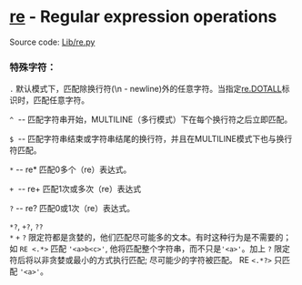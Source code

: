 # [re](https://docs.python.org/3/library/re.html) - Regular expression operations

Source code: [Lib/re.py](https://github.com/python/cpython/tree/3.6/Lib/re.py)


### 特殊字符：
 `.`  默认模式下，匹配除换行符(\n - newline)外的任意字符。当指定[re.DOTALL](https://docs.python.org/3/library/re.html#re.DOTALL)标识时，匹配任意字符。
 
 `^`  -- 匹配字符串开始，MULTILINE（多行模式）下在每个换行符之后立即匹配。
 
 `$`  -- 匹配字符串结束或字符串结尾的换行符，并且在MULTILINE模式下也与换行符匹配。
 
 `*`  -- re* 匹配0多个（re）表达式。
 
 `+`  -- re+ 匹配1次或多次（re）表达式
 
 `?`  -- re? 匹配0或1次（re）表达式。
 
 `*?`, `+?`, `??` <br> `*` `+` `?` 限定符都是贪婪的，他们匹配尽可能多的文本。有时这种行为是不需要的；如 `RE <.*>` 匹配 `'<a>b<c>'`, 他将匹配整个字符串，而不只是`'<a>'`。加上 `?` 限定符后将以非贪婪或最小的方式执行匹配; 尽可能少的字符被匹配。 RE `<.*?>` 只匹配 `'<a>'`。
